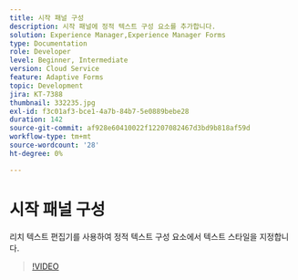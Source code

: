 ```yaml
---
title: 시작 패널 구성
description: 시작 패널에 정적 텍스트 구성 요소를 추가합니다.
solution: Experience Manager,Experience Manager Forms
type: Documentation
role: Developer
level: Beginner, Intermediate
version: Cloud Service
feature: Adaptive Forms
topic: Development
jira: KT-7388
thumbnail: 332235.jpg
exl-id: f3c01af3-bce1-4a7b-84b7-5e0889bebe28
duration: 142
source-git-commit: af928e60410022f12207082467d3bd9b818af59d
workflow-type: tm+mt
source-wordcount: '28'
ht-degree: 0%

---
```


# 시작 패널 구성

리치 텍스트 편집기를 사용하여 정적 텍스트 구성 요소에서 텍스트 스타일을 지정합니다.

>[!VIDEO](https://video.tv.adobe.com/v/332235?quality=12&learn=on)
